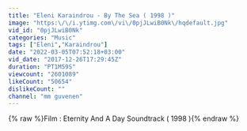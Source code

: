 ```yaml
---
title: "Eleni Karaindrou - By The Sea ( 1998 )"
image: "https:\/\/i.ytimg.com\/vi\/0pjJLwiB0Nk\/hqdefault.jpg"
vid_id: "0pjJLwiB0Nk"
categories: "Music"
tags: ["Eleni","Karaindrou"]
date: "2022-03-05T07:52:18+03:00"
vid_date: "2017-12-26T17:29:45Z"
duration: "PT1M59S"
viewcount: "2601089"
likeCount: "50654"
dislikeCount: ""
channel: "mm guvenen"
---
```

{% raw %}Film : Eternity And A Day Soundtrack ( 1998 ){% endraw %}
